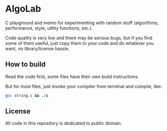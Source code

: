 # AlgoLab

C playground and memo for experimenting with random stuff (algorithms, performance, style, utility functions, etc.).

Code quality is very low and there may be serious bugs, but if you find some of them useful, just copy them to your code and do whatever you want, no library/license hassle. 

## How to build

Read the code first, some files have their own build instructions.

But for most files, just invoke your compiler from terminal and compile, like:
~~~ sh
gcc string.c && ./a
~~~

## License

All code in this repository is dedicated to public domain.
